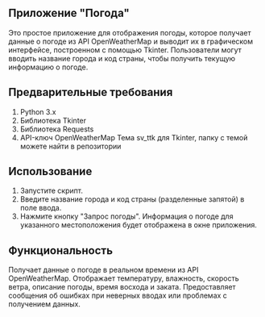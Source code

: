 ## Приложение "Погода"
Это простое приложение для отображения погоды, которое получает данные о погоде из API OpenWeatherMap и выводит их в графическом интерфейсе, построенном с помощью Tkinter. Пользователи могут вводить название города и код страны, чтобы получить текущую информацию о погоде.

## Предварительные требования
1. Python 3.x
2. Библиотека Tkinter
3. Библиотека Requests
4. API-ключ OpenWeatherMap
Тема sv_ttk для Tkinter, папку с темой можете найти в репозитории

## Использование
1. Запустите скрипт.
2. Введите название города и код страны (разделенные запятой) в поле ввода.
3. Нажмите кнопку "Запрос погоды".
Информация о погоде для указанного местоположения будет отображена в окне приложения.

## Функциональность
Получает данные о погоде в реальном времени из API OpenWeatherMap.
Отображает температуру, влажность, скорость ветра, описание погоды, время восхода и заката.
Предоставляет сообщения об ошибках при неверных вводах или проблемах с получением данных.
